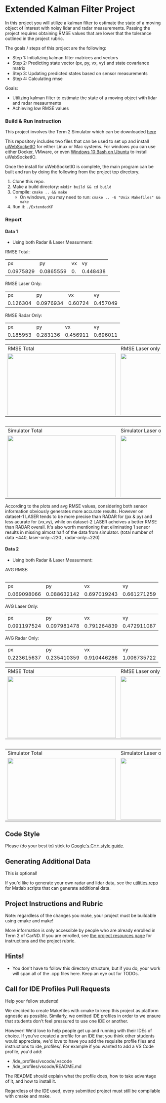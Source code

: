 # Extended Kalman Filter Project

In this project you will utilize a kalman filter to estimate the state of a moving object of interest with noisy lidar and radar measurements. Passing the project requires obtaining RMSE values that are lower that the tolerance outlined in the project rubric. 

The goals / steps of this project are the following:

* Step 1: Initializing kalman filter matrices and vectors 
* Step 2: Predicting state vector (px, py, vx, vy) and state covariance matrix 
* Step 3: Updating predicted states based on sensor measurements
* Step 4: Calculating rmse

Goals:
* Utilizing kalman filter to estimate the state of a moving object with lidar and radar mesaurments
* Achieving low RMSE values  

### Build & Run Instruction
This project involves the Term 2 Simulator which can be downloaded [here](https://github.com/udacity/self-driving-car-sim/releases)

This repository includes two files that can be used to set up and install [uWebSocketIO](https://github.com/uWebSockets/uWebSockets) for either Linux or Mac systems. For windows you can use either Docker, VMware, or even [Windows 10 Bash on Ubuntu](https://www.howtogeek.com/249966/how-to-install-and-use-the-linux-bash-shell-on-windows-10/) to install uWebSocketIO. 

Once the install for uWebSocketIO is complete, the main program can be built and run by doing the following from the project top directory.

1. Clone this repo.
2. Make a build directory: `mkdir build && cd build`
3. Compile: `cmake .. && make` 
   * On windows, you may need to run: `cmake .. -G "Unix Makefiles" && make`
4. Run it: `./ExtendedKF `

### Report

#### Data 1

* Using both Radar & Laser Measurment:

RMSE Total:
<table style="width:100%">
  <tr>
    <td>px </td>
    <td>py </td>
    <td>vx </td>
    <td>vy </td>
  </tr>
  <tr>
    <td>0.0975829</td>
    <td>0.0865559</td>
    <td>0.</td>
    <td>0.448438</td>
  </tr>
</table>

RMSE Laser Only:
<table style="width:100%">
  <tr>
    <td>px </td>
    <td>py </td>
    <td>vx </td>
    <td>vy </td>
  </tr>
  <tr>
    <td>0.126304</td>
    <td>0.0976934</td>
    <td>0.60724</td>
    <td>0.457049</td>
  </tr>
</table>

RMSE Radar Only:
<table style="width:100%">
  <tr>
    <td>px </td>
    <td>py </td>
    <td>vx </td>
    <td>vy </td>
  </tr>
  <tr>
    <td>0.185953</td>
    <td>0.283136</td>
    <td>0.456911</td>
    <td>0.696011</td>
  </tr>
</table>

<table style="width:100%">
  <tr>
    <td>RMSE Total</td>
    <td>RMSE Laser only</td>
    <td>RMSE Radar only</td>
  </tr>
  <tr>
    <td><img src="./data1/rmse_total.png" width="350" height="200"/></td>
    <td><img src="./data1/rmse_laser.png" width="350" height="200"/></td>
    <td><img src="./data1/rmse_radar.png" width="350" height="200"/></td>
  </tr>
  <tr>
<table>

<table style="width:100%">
  <tr>
    <td>Simulator Total</td>
    <td>Simulator Laser only</td>
    <td>Simulator Radar only</td>
  </tr>
  <tr>
    <td><img src="./data1/sim_total.png" width="350" height="200"/></td>
    <td><img src="./data1/sim_laser.png" width="350" height="200"/></td>
    <td><img src="./data1/sim_radar.png" width="350" height="200"/></td>
  </tr>
  <tr>
<table>

According to the plots and avg RMSE values, considering both sensor information obviously generates more accurate results. However on dataset-1 LASER tends to be more precise than RADAR for (px & py) and less acurate for (vx,vy), while on dataset-2 LASER acheives a better RMSE than RADAR overall. 
It's also worth mentioning that eliminating 1 sensor results in missing almost half of the data from simulator. (total number of data ~440, laser-only:~220 , radar-only:~220)

#### Data 2

* Using both Radar & Laser Measurment:

AVG RMSE:
<table style="width:100%">
  <tr>
    <td>px </td>
    <td>py </td>
    <td>vx </td>
    <td>vy </td>
  </tr>
  <tr>
    <td>0.069098066</td>
    <td>0.088632142</td>
    <td>0.697019243</td>
    <td>0.661271259</td>
  </tr>
</table>

AVG Laser Only:
<table style="width:100%">
  <tr>
    <td>px </td>
    <td>py </td>
    <td>vx </td>
    <td>vy </td>
  </tr>
  <tr>
    <td>0.091197524</td>
    <td>0.097981478</td>
    <td>0.791264839</td>
    <td>0.472911087</td>
  </tr>
</table>

AVG Radar Only:
<table style="width:100%">
  <tr>
    <td>px </td>
    <td>py </td>
    <td>vx </td>
    <td>vy </td>
  </tr>
  <tr>
    <td>0.223615637</td>
    <td>0.235410359</td>
    <td>0.910446286</td>
    <td>1.006735722</td>
  </tr>
</table>

<table style="width:100%">
  <tr>
    <td>RMSE Total</td>
    <td>RMSE Laser only</td>
    <td>RMSE Radar only</td>
  </tr>
  <tr>
    <td><img src="./data1/rmse_total.png" width="350" height="200"/></td>
    <td><img src="./data1/rmse_laser.png" width="350" height="200"/></td>
    <td><img src="./data1/rmse_radar.png" width="350" height="200"/></td>
  </tr>
  <tr>
<table>

<table style="width:100%">
  <tr>
    <td>Simulator Total</td>
    <td>Simulator Laser only</td>
    <td>Simulator Radar only</td>
  </tr>
  <tr>
    <td><img src="./data1/sim_total.png" width="350" height="200"/></td>
    <td><img src="./data1/sim_laser.png" width="350" height="200"/></td>
    <td><img src="./data1/sim_radar.png" width="350" height="200"/></td>
  </tr>
  <tr>
<table>

## Code Style

Please (do your best to) stick to [Google's C++ style guide](https://google.github.io/styleguide/cppguide.html).

## Generating Additional Data

This is optional!

If you'd like to generate your own radar and lidar data, see the
[utilities repo](https://github.com/udacity/CarND-Mercedes-SF-Utilities) for
Matlab scripts that can generate additional data.

## Project Instructions and Rubric

Note: regardless of the changes you make, your project must be buildable using
cmake and make!

More information is only accessible by people who are already enrolled in Term 2
of CarND. If you are enrolled, see [the project resources page](https://classroom.udacity.com/nanodegrees/nd013/parts/40f38239-66b6-46ec-ae68-03afd8a601c8/modules/0949fca6-b379-42af-a919-ee50aa304e6a/lessons/f758c44c-5e40-4e01-93b5-1a82aa4e044f/concepts/382ebfd6-1d55-4487-84a5-b6a5a4ba1e47)
for instructions and the project rubric.

## Hints!

* You don't have to follow this directory structure, but if you do, your work
  will span all of the .cpp files here. Keep an eye out for TODOs.

## Call for IDE Profiles Pull Requests

Help your fellow students!

We decided to create Makefiles with cmake to keep this project as platform
agnostic as possible. Similarly, we omitted IDE profiles in order to we ensure
that students don't feel pressured to use one IDE or another.

However! We'd love to help people get up and running with their IDEs of choice.
If you've created a profile for an IDE that you think other students would
appreciate, we'd love to have you add the requisite profile files and
instructions to ide_profiles/. For example if you wanted to add a VS Code
profile, you'd add:

* /ide_profiles/vscode/.vscode
* /ide_profiles/vscode/README.md

The README should explain what the profile does, how to take advantage of it,
and how to install it.

Regardless of the IDE used, every submitted project must
still be compilable with cmake and make.
